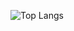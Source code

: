 ![Top Langs](https://github-readme-stats.vercel.app/api/top-langs/?username=tefanhhh&show_icons=true&theme=radical&exclude_repo=github-readme-stats,pw-2-tb-2)
